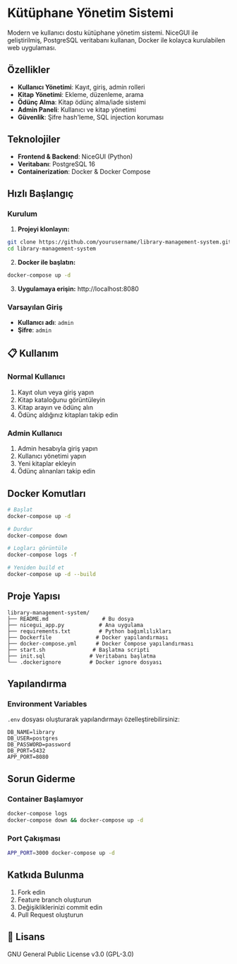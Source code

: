 # Kütüphane Yönetim Sistemi

Modern ve kullanıcı dostu kütüphane yönetim sistemi. NiceGUI ile geliştirilmiş, PostgreSQL veritabanı kullanan, Docker ile kolayca kurulabilen web uygulaması.

## Özellikler

-  **Kullanıcı Yönetimi**: Kayıt, giriş, admin rolleri
-  **Kitap Yönetimi**: Ekleme, düzenleme, arama
-  **Ödünç Alma**: Kitap ödünç alma/iade sistemi
-  **Admin Paneli**: Kullanıcı ve kitap yönetimi
-  **Güvenlik**: Şifre hash'leme, SQL injection koruması

##  Teknolojiler

- **Frontend & Backend**: NiceGUI (Python)
- **Veritabanı**: PostgreSQL 16
- **Containerization**: Docker & Docker Compose

##  Hızlı Başlangıç

### Kurulum

1. **Projeyi klonlayın:**
```bash
git clone https://github.com/yourusername/library-management-system.git
cd library-management-system
```

2. **Docker ile başlatın:**
```bash
docker-compose up -d
```

3. **Uygulamaya erişin:** http://localhost:8080

### Varsayılan Giriş
- **Kullanıcı adı**: `admin`
- **Şifre**: `admin`

## 📋 Kullanım

###  Normal Kullanıcı
1. Kayıt olun veya giriş yapın
2. Kitap kataloğunu görüntüleyin
3. Kitap arayın ve ödünç alın
4. Ödünç aldığınız kitapları takip edin

###  Admin Kullanıcı
1. Admin hesabıyla giriş yapın
2. Kullanıcı yönetimi yapın
3. Yeni kitaplar ekleyin
4. Ödünç alınanları takip edin

##  Docker Komutları

```bash
# Başlat
docker-compose up -d

# Durdur
docker-compose down

# Logları görüntüle
docker-compose logs -f

# Yeniden build et
docker-compose up -d --build
```

##  Proje Yapısı

```
library-management-system/
├── README.md                 # Bu dosya
├── nicegui_app.py           # Ana uygulama
├── requirements.txt         # Python bağımlılıkları
├── Dockerfile              # Docker yapılandırması
├── docker-compose.yml      # Docker Compose yapılandırması
├── start.sh               # Başlatma scripti
├── init.sql              # Veritabanı başlatma
└── .dockerignore         # Docker ignore dosyası
```

##  Yapılandırma

### Environment Variables
`.env` dosyası oluşturarak yapılandırmayı özelleştirebilirsiniz:

```env
DB_NAME=library
DB_USER=postgres
DB_PASSWORD=password
DB_PORT=5432
APP_PORT=8080
```

##  Sorun Giderme

### Container Başlamıyor
```bash
docker-compose logs
docker-compose down && docker-compose up -d
```

### Port Çakışması
```bash
APP_PORT=3000 docker-compose up -d
```

##  Katkıda Bulunma

1. Fork edin
2. Feature branch oluşturun
3. Değişikliklerinizi commit edin
4. Pull Request oluşturun

## 📄 Lisans

GNU General Public License v3.0 (GPL-3.0)
